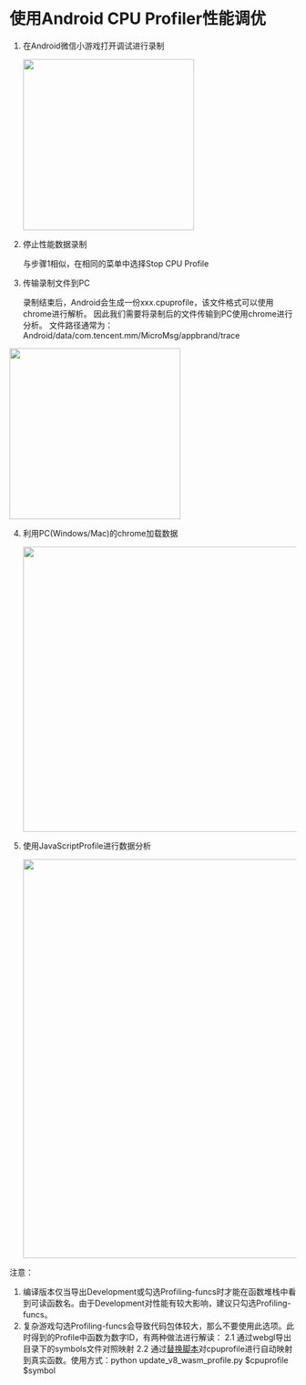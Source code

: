 # 使用Android CPU Profiler性能调优
1. 在Android微信小游戏打开调试进行录制

   <image src='../image/androidprofile1.png' width="300"/>

2. 停止性能数据录制

    与步骤1相似，在相同的菜单中选择Stop CPU Profile

3. 传输录制文件到PC
   
    录制结束后，Android会生成一份xxx.cpuprofile，该文件格式可以使用chrome进行解析。
因此我们需要将录制后的文件传输到PC使用chrome进行分析。
文件路径通常为：Android/data/com.tencent.mm/MicroMsg/appbrand/trace
<image src='../image/androidprofile2.png' width="300"/>


4. 利用PC(Windows/Mac)的chrome加载数据

    <image src='../image/androidprofile3.png' width="500"/>

5. 使用JavaScriptProfile进行数据分析
   
    <image src='../image/androidprofile4.png' width="700"/> 

注意：
1. 编译版本仅当导出Development或勾选Profiling-funcs时才能在函数堆栈中看到可读函数名。由于Development对性能有较大影响，建议只勾选Profiling-funcs。
2. 复杂游戏勾选Profiling-funcs会导致代码包体较大，那么不要使用此选项。此时得到的Profile中函数为数字ID，有两种做法进行解读：
    2.1 通过webgl导出目录下的symbols文件对照映射
    2.2 通过[替换脚本](../tools/update_v8_wasm_profile.py)对cpuprofile进行自动映射到真实函数。使用方式：python update_v8_wasm_profile.py $cpuprofile $symbol

   
